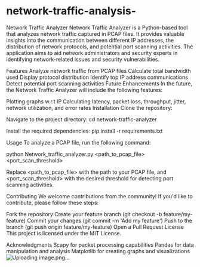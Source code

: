 # network-traffic-analysis-
Network Traffic Analyzer
Network Traffic Analyzer is a Python-based tool that analyzes network traffic captured in PCAP files. It provides valuable insights into the communication between different IP addresses, the distribution of network protocols, and potential port scanning activities. The application aims to aid network administrators and security experts in identifying network-related issues and security vulnerabilities.

Features
Analyze network traffic from PCAP files
Calculate total bandwidth used
Display protocol distribution
Identify top IP address communications
Detect potential port scanning activities
Future Enhancements
In the future, the Network Traffic Analyzer will include the following features:

Plotting graphs w.r.t IP
Calculating latency, packet loss, throughput, jitter, network utilization, and error rates
Installation
Clone the repository:

Navigate to the project directory: cd network-traffic-analyzer

Install the required dependencies: pip install -r requirements.txt

Usage
To analyze a PCAP file, run the following command:

python Network_traffic_analyzer.py <path_to_pcap_file> <port_scan_threshold>

Replace <path_to_pcap_file> with the path to your PCAP file, and <port_scan_threshold> with the desired threshold for detecting port scanning activities.

Contributing
We welcome contributions from the community! If you'd like to contribute, please follow these steps:

Fork the repository
Create your feature branch (git checkout -b feature/my-feature)
Commit your changes (git commit -m 'Add my feature')
Push to the branch (git push origin feature/my-feature)
Open a Pull Request
License
This project is licensed under the MIT License.

Acknowledgments
Scapy for packet processing capabilities
Pandas for data manipulation and analysis
Matplotlib for creating graphs and visualizations
![Uploading image.png…]()

